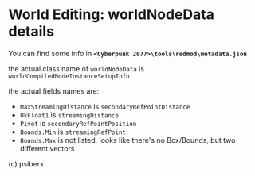 # World Editing: worldNodeData details

You can find some info in **`<Cyberpunk 2077>\tools\redmod\metadata.json`**&#x20;

the actual class name of `worldNodeData` is `worldCompiledNodeInstanceSetupInfo`&#x20;

the actual fields names are:&#x20;

* `MaxStreamingDistance` is `secondaryRefPointDistance`
* `UkFloat1` is `streamingDistance`&#x20;
* `Pivot` is `secondaryRefPointPosition`&#x20;
* `Bounds.Min` is `streamingRefPoint`&#x20;
* `Bounds.Max` is not listed, looks like there's no Box/Bounds, but two different vectors



(c) psiberx
